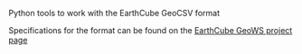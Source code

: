 Python tools to work with the EarthCube GeoCSV format

Specifications for the format can be found on the [EarthCube GeoWS project page](http://geows.ds.iris.edu/documents/GeoCSV.pdf)

